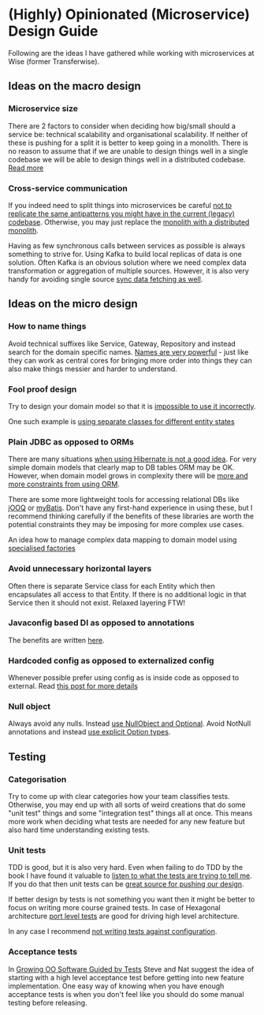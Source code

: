 # (Highly) Opinionated (Microservice) Design Guide

Following are the ideas I have gathered while working with microservices at Wise (former Transferwise).

## Ideas on the macro design

### Microservice size
There are 2 factors to consider when deciding how big/small should a service be: technical scalability and organisational scalability. 
If neither of these is pushing for a split it is better to keep going in a monolith. 
There is no reason to assume that if we are unable to design things well in a single codebase we will be able to design things well in a distributed codebase. 
[Read more](https://medium.com/transferwise-engineering/what-is-a-good-size-for-a-microservice-d8d369d827ae)

### Cross-service communication
If you indeed need to split things into microservices be careful [not to replicate the same antipatterns you might have in the current (legacy) codebase](https://medium.com/@urgo/how-to-avoid-entity-services-58bacbe3ee0b). 
Otherwise, you may just replace the [monolith with a distributed monolith](https://medium.com/transferwise-engineering/from-monolith-to-distributed-monolith-fd53d8dbbeba).

Having as few synchronous calls between services as possible is always something to strive for. 
Using Kafka to build local replicas of data is one solution. 
Often Kafka is an obvious solution where we need complex data transformation or aggregation of multiple sources.
However, it is also very handy for avoiding single source [sync data fetching as well](https://medium.com/@urgo/how-to-avoid-service-to-service-calls-for-plain-data-8ebe5fcd7879).  

## Ideas on the micro design

### How to name things
Avoid technical suffixes like Service, Gateway, Repository and instead search for the domain specific names. 
[Names are very powerful](https://medium.com/@urgo/the-effect-of-naming-on-domain-model-design-4654a759067) - just like they can work as central cores for bringing more order into things they can also make things messier and harder to understand.

### Fool proof design
Try to design your domain model so that it is [impossible to use it incorrectly](https://medium.com/transferwise-engineering/poka-yoke-in-software-design-e6a0d955a4d8).

One such example is [using separate classes for different entity states](https://medium.com/transferwise-engineering/implementing-entity-states-as-separate-classes-abc3c745fa2)

### Plain JDBC as opposed to ORMs
There are many situations [when using Hibernate is not a good idea](https://medium.com/transferwise-engineering/when-not-to-use-hibernate-84fec5091fd1). 
For very simple domain models that clearly map to DB tables ORM may be OK. 
However, when domain model grows in complexity there will be
[more and more constraints from using ORM](https://medium.com/transferwise-engineering/hibernate-and-domain-model-design-602739ab1b15).

There are some more lightweight tools for accessing relational DBs like [jOOQ](https://www.jooq.org/) or [myBatis](https://mybatis.org/mybatis-3/).
Don't have any first-hand experience in using these, but I recommend thinking carefully if the benefits of these libraries are worth the potential constraints they may be imposing for more complex use cases. 

An idea how to manage complex data mapping to domain model using [specialised factories](https://medium.com/transferwise-engineering/java-complex-object-mapping-with-jdbc-a19169ba617)

### Avoid unnecessary horizontal layers
Often there is separate Service class for each Entity which then encapsulates all access to that Entity. 
If there is no additional logic in that Service then it should not exist. 
Relaxed layering FTW!

### Javaconfig based DI as opposed to annotations
The benefits are written [here](http://tech.transferwise.com/building-modular-apps-using-spring/).

### Hardcoded config as opposed to externalized config
Whenever possible prefer using config as is inside code as opposed to external. Read [this post for more details](https://tech.transferwise.com/application-configuration/)

### Null object
Always avoid any nulls.
Instead [use NullObject and Optional](https://medium.com/transferwise-engineering/null-object-and-optional-48fc4e74c04c).
Avoid NotNull annotations and instead [use explicit Option types](https://medium.com/the-innovation/implementing-nullability-in-object-state-1c501231810b).


## Testing

### Categorisation

Try to come up with clear categories how your team classifies tests. 
Otherwise, you may end up with all sorts of weird creations that do some "unit test" things and some "integration test" things all at once.
This means more work when deciding what tests are needed for any new feature but also hard time understanding existing tests.

### Unit tests
TDD is good, but it is also very hard. 
Even when failing to do TDD by the book I have found it valuable to [listen to what the tests are trying to tell me](https://medium.com/transferwise-engineering/5-tips-for-getting-more-out-of-our-tests-5b432ee2ea47).
If you do that then unit tests can be [great source for pushing our design](https://medium.com/transferwise-engineering/poka-yoke-in-software-design-e6a0d955a4d8).

If better design by tests is not something you want then it might be better to focus on writing more course grained tests. 
In case of Hexagonal architecture [port level tests](https://medium.com/@urgo/more-effective-testing-of-spring-microservices-1ed87d456ae7) are good for driving high level architecture. 

In any case I recommend [not writing tests against configuration](https://medium.com/transferwise-engineering/dont-write-tests-against-configuration-574d2121469c).

### Acceptance tests
In [Growing OO Software Guided by Tests](http://www.growing-object-oriented-software.com/) Steve and Nat suggest the idea of starting with a high level acceptance test before getting into new feature implementation. 
One easy way of knowing when you have enough acceptance tests is when you don't feel like you should do some manual testing before releasing.

